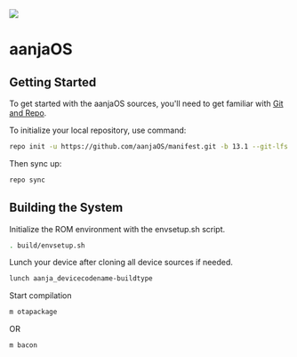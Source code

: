 <img src="https://media.discordapp.net/attachments/1120037318611439670/1120073329064300544/aanjaOS_Banner_I_want_to_copy_HentaiOS_and_Evolution_X_at_the_same.png?width=993&height=559">

# aanjaOS

 Getting Started
---------------
To get started with the aanjaOS sources, you'll need to get
familiar with [Git and Repo](https://source.android.com/setup/build/downloading).

To initialize your local repository, use command:

``` bash
repo init -u https://github.com/aanjaOS/manifest.git -b 13.1 --git-lfs
```

Then sync up:

``` bash
repo sync
```

Building the System
-------------------
 Initialize the ROM environment with the envsetup.sh script.

``` bash
. build/envsetup.sh
```

Lunch your device after cloning all device sources if needed.

``` bash
lunch aanja_devicecodename-buildtype
```

Start compilation

``` bash
m otapackage
```

OR

``` bash
m bacon
```
